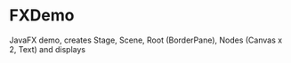 # FXDemo
JavaFX demo, creates Stage, Scene, Root (BorderPane), Nodes (Canvas x 2, Text) and displays
